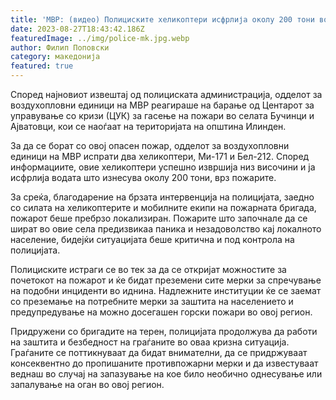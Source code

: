 ```yaml
---
title: 'МВР: (видео) Полициските хеликоптери исфрлија околу 200 тони вода, локализиран пожарот кај Ајватовци - 27 АВГУСТ 2023'
date: 2023-08-27T18:43:42.186Z
featuredImage: ../img/police-mk.jpg.webp
author: Филип Поповски
category: македонија
featured: true
---
```

Според најновиот извештај од полициската администрација, одделот за воздухопловни единици на МВР реагираше на барање од Центарот за управување со кризи (ЦУК) за гасење на пожари во селата Бучинци и Ајватовци, кои се наоѓаат на територијата на општина Илинден.

За да се борат со овој опасен пожар, одделот за воздухопловни единици на МВР испрати два хеликоптери, Ми-171 и Бел-212. Според информациите, овие хеликоптери успешно извршија низ височини и ја исфрлија водата што изнесува околу 200 тони, врз пожарите.

За среќа, благодарение на брзата интервенција на полицијата, заедно со силата на хеликоптерите и мобилните екипи на пожарната бригада, пожарот беше пребрзо локализиран. Пожарите што започнале да се шират во овие села предизвикаа паника и незадоволство кај локалното население, бидејќи ситуацијата беше критична и под контрола на полицијата.

Полициските истраги се во тек за да се откријат можностите за почетокот на пожарот и ќе бидат преземени сите мерки за спречување на подобни инциденти во иднина. Надлежните институции ќе се заемат со преземање на потребните мерки за заштита на населението и предупредување на можно досегашен горски пожари во овој регион.

Придружени со бригадите на терен, полицијата продолжува да работи на заштита и безбедност на граѓаните во оваа кризна ситуација. Граѓаните се поттикнуваат да бидат внимателни, да се придржуваат консеквентно до пропишаните противпожарни мерки и да известуваат веднаш во случај на запазување на кое било необично однесување или запалување на оган во овој регион.
